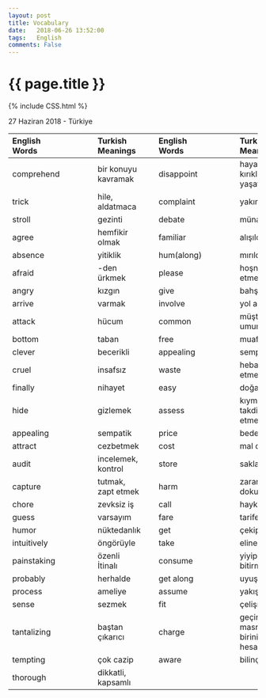 ```yaml
---
layout: post
title: Vocabulary
date:   2018-06-26 13:52:00
tags:   English
comments: False
---
```


{{ page.title }}
================
{% include CSS.html %}

<p class="meta">27 Haziran 2018 - Türkiye</p>


| English Words |   |   |   | Turkish Meanings         |   | English Words |   |   |   | Turkish Meanings                        |
|:--------------|:--|:--|:--|:-------------------------|:--|:--------------|:--|:--|:--|:----------------------------------------|
| comprehend    |   |   |   | bir konuyu kavramak      |   | disappoint    |   |   |   | hayal kırıklığı yaşatmak                |
| trick         |   |   |   | hile, aldatmaca          |   | complaint     |   |   |   | yakınma                                 |
| stroll        |   |   |   | gezinti                  |   | debate        |   |   |   | münazara                                |
| agree         |   |   |   | hemfikir olmak           |   | familiar      |   |   |   | alışıldık                               |
| absence       |   |   |   | yitiklik                 |   | hum(along)    |   |   |   | mırıldanmak                             |
| afraid        |   |   |   | -den ürkmek              |   | please        |   |   |   | hoşnut etmek                            |
| angry         |   |   |   | kızgın                   |   | give          |   |   |   | bahşetmek                               |
| arrive        |   |   |   | varmak                   |   | involve       |   |   |   | yol açmak                               |
| attack        |   |   |   | hücum                    |   | common        |   |   |   | müşterek umumi                          |
| bottom        |   |   |   | taban                    |   | free          |   |   |   | muaf                                    |
| clever        |   |   |   | becerikli                |   | appealing     |   |   |   | sempatik                                |
| cruel         |   |   |   | insafsız                 |   | waste         |   |   |   | heba etmek, atık                        |
| finally       |   |   |   | nihayet                  |   | easy          |   |   |   | doğal                                   |
| hide          |   |   |   | gizlemek                 |   | assess        |   |   |   | kıymet takdir etmek                     |
| appealing     |   |   |   | sempatik                 |   | price         |   |   |   | bedel, eder                             |
| attract       |   |   |   | cezbetmek                |   | cost          |   |   |   | mal olmak                               |
| audit         |   |   |   | incelemek, kontrol       |   | store         |   |   |   | saklama                                 |
| capture       |   |   |   | tutmak, zapt etmek       |   | harm          |   |   |   | zararı dokunmak                         |
| chore         |   |   |   | zevksiz iş               |   | call          |   |   |   | haykırmak                               |
| guess         |   |   |   | varsayım                 |   | fare          |   |   |   | tarife                                  |
| humor         |   |   |   | nüktedanlık              |   | get           |   |   |   | çekip almak                             |
| intuitively   |   |   |   | öngörüyle                |   | take          |   |   |   | eline almak                             |
| painstaking   |   |   |   | özenli İtinalı           |   | consume       |   |   |   | yiyip bitirmek                          |
| probably      |   |   |   | herhalde                 |   | get along     |   |   |   | uyuşmak                                 |
| process       |   |   |   | ameliye                  |   | assume        |   |   |   | yakıştırmak                             |
| sense         |   |   |   | sezmek                   |   | fit           |   |   |   | çelişmemek                              |
| tantalizing   |   |   |   | baştan çıkarıcı          |   | charge        |   |   |   | geçirmek masrafı birinin hesabına       |
| tempting      |   |   |   | çok cazip                |   | aware         |   |   |   | bilinçli                                |
| thorough      |   |   |   | dikkatli, kapsamlı       |   |               |   |   |   |                                         |


~~~
~~~

